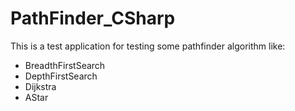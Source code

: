 # PathFinder_CSharp

This is a test application for testing some pathfinder algorithm like:
* BreadthFirstSearch
* DepthFirstSearch
* Dijkstra
* AStar
